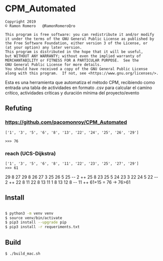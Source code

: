 # CPM_Automated
```
Copyright 2019 
© Ramon Romero   @RamonRomeroQro

This program is free software: you can redistribute it and/or modify
it under the terms of the GNU General Public License as published by
the Free Software Foundation, either version 3 of the License, or
(at your option) any later version.
This program is distributed in the hope that it will be useful,
but WITHOUT ANY WARRANTY; without even the implied warranty of
MERCHANTABILITY or FITNESS FOR A PARTICULAR PURPOSE.  See the
GNU General Public License for more details.
You should have received a copy of the GNU General Public License
along with this program.  If not, see <https://www.gnu.org/licenses/>.
```

Esta es una herramienta que automatiza el método CPM, recibiendo como entrada una tabla de actividades en formato .csv para calcular el camino crítico, actividades críticas y duración mínima del proyecto/evento


## Refuting

### https://github.com/pacomonroy/CPM_Automated
```
['1', '3', '5', '6', '8', '13', '22', '24', '25', '26', '29']

>>> 76
```
### reach (UCS-Dijkstra)
```
['1', '3', '5', '6', '8', '11', '22', '23', '25', '27', '29']
>>> 61

```


29  8   27  29  8   26
27  3   25  26  5   25          --  2   ++
25  8   23  25  5   24
23  3   22  24  5   22          --  2   ++
22  8   11  22  8   13 
11  1   8   13  12  8           --  11   ++
                                    61+15 = 76 -> 76>61


## Install

``` bash

$ python3 -m venv venv
$ source venv/bin/activate
$ pip3 install --upgrade pip
$ pip3 install -r requeriments.txt


```


## Build

```
$ ./build_mac.sh
```

